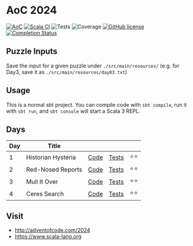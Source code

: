 # AoC 2024

[![AoC](https://img.shields.io/badge/AoC-2024-blue)](https://adventofcode.com/2024)
[![Scala CI](https://github.com/fred1234/aoc2024/actions/workflows/scala.yml/badge.svg?branch=main)](https://github.com/fred1234/aoc2024/actions/workflows/scala.yml)
<picture>
<img alt="Tests" src="https://img.shields.io/endpoint?url=https://gist.githubusercontent.com/fred1234/1b25c5fd1b9d750267c19f180337ec22/raw/4d7cf5c148b28b1df68c8f45353bddcc7741e64a/aoc2024-junit-tests.json">
</picture>
<picture>
<img alt="Coverage" src="https://img.shields.io/endpoint?url=https://gist.githubusercontent.com/fred1234/1b25c5fd1b9d750267c19f180337ec22/raw/4d7cf5c148b28b1df68c8f45353bddcc7741e64a/aoc2024-cobertura-coverage.json">
</picture>
[![GitHub license](https://img.shields.io/badge/license-MIT-blue.svg)](https://raw.githubusercontent.com/mariotacke/advent-of-code-2021/master/LICENSE)
[![Completion Status](https://img.shields.io/endpoint?url=https://raw.githubusercontent.com/fred1234/aoc2024/main/.github/badges/completion.json)](https://github.com/mariotacke/advent-of-code-2021)

## Puzzle Inputs

Save the input for a given puzzle under `./src/main/resources/` (e.g. for Day3, save it as `./src/main/resources/day03.txt`)

## Usage

This is a normal sbt project. You can compile code with `sbt compile`, run it with `sbt run`, and `sbt console` will start a Scala 3 REPL.

## Days

| Day | Title              |                                      |                                       |        |
| --- | ------------------ | ------------------------------------ | ------------------------------------- | ------ |
| 1   | Historian Hysteria | [Code](./src/main/scala/Day01.scala) | [Tests](./src/test/scala/Day01.scala) | ⭐️⭐️ |
| 2   | Red-Nosed Reports  | [Code](./src/main/scala/Day02.scala) | [Tests](./src/test/scala/Day02.scala) | ⭐️⭐️ |
| 3   | Mull It Over       | [Code](./src/main/scala/Day03.scala) | [Tests](./src/test/scala/Day03.scala) | ⭐️⭐️ |
| 4   | Ceres Search       | [Code](./src/main/scala/Day04.scala) | [Tests](./src/test/scala/Day04.scala) | ⭐️⭐️ |

## Visit

- http://adventofcode.com/2024
- https://www.scala-lang.org
